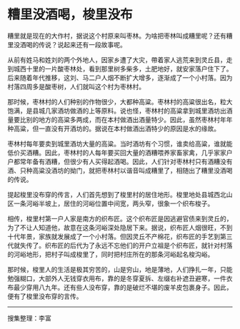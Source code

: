 # 糟里没酒喝，梭里没布

糟里就是现在的大作村，据说这个村原来叫枣林。为啥把枣林叫成糟里呢？还有糟里没酒喝的传说？说起来还有一段故事呢。

从前有姓马和姓刘的两个外地人，因家乡遭了大灾，帶着家人逃荒来到灵丘县，走到城西十里的一片酸枣林处，看到那里树多柴多，土肥地好，就安家落户住下了。后来随着年代推移，这刘、马二户人烟不断扩大增多，逐渐成了一个小村落。因为村落四周多是酸枣树，人们就叫这个村为枣林村。

那时候，枣林村的人们种别的作物很少，大都种高粱。枣林村的高粱很出名，粒大饱满，是县城几家酒坊做酒的上等原料。说也怪，枣林村的高粱拿到城里酒坊出酒量要比别的地方的高粱多两成，而在本村做酒出酒量特少。因此，虽然枣林村年年种高粱，但一直没有开酒坊的。据说在本村做酒出酒特少的原因是水的缘故。

枣林村每年要卖到城里酒坊大量的高粱。当时酒坊有个习惯，谁卖给高粱，谁就能低价买酒糟。因此，枣林村的人每年要买回大量的酒糟喂养家畜家禽，几乎家家户户都常年备有酒糟，但很少有人买得起酒喝。因此，人们针对枣林村只有酒糟没有酒、只种高粱没酒坊的拗门，就把枣林村以谐音叫成糟里了，相随出了糟里没酒喝的传说。

提起梭里没布穿的传言，人们首先想到了梭里村的居住地形。梭里地处县城西北山区一条河峪半坡上，居住的河峪位置中间宽，两头窄，很象一个织布梭子。

相传，梭里村第一户人家是南方的织布匠。这个织布匠是因逃避官债来到灵丘的，为了不让人知道他，故意在这条河峪深处隐居下来。据说，织布匠人烟很旺，不到十代年景，家族就发展成了一个小村落。但因灵丘不产棉花，织布匠的手艺到第三代就失传了。织布匠的后代为了永远不忘他们的开户立祖是个织布匠，就针对村落的河峪地形，把村子叫成梭里了，同时把村庄所在的那条河峪起名梭沟峪。

那时候，梭里人的生活是极其穷苦的，山是穷山，地是薄地，人们挣扎一年，只能勉强糊口，大部外人无钱穿衣用布，靠的是冬穿夏拆、左缀右补遮丑避寒，一件衣布最少穿用八九年。还有些人没布穿，靠的是破烂不堪的废羊皮包裹身子。因此，便有了梭里没布穿的言传。

---

搜集整理：李富